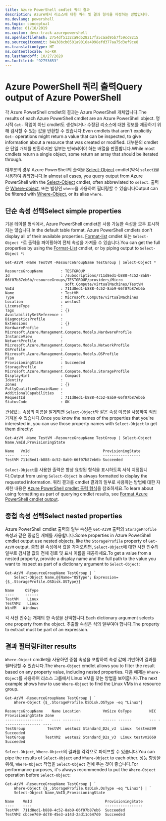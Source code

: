 ```yaml
---
title: Azure PowerShell cmdlet 쿼리 결과
description: Azure에서 리소스에 대한 쿼리 및 결과 형식을 지정하는 방법입니다.
ms.devlang: powershell
ms.topic: conceptual
ms.date: 01/10/2019
ms.custom: devx-track-azurepowershell
ms.openlocfilehash: 2754df5132ca9d528217fa5caad95b7f59cc8215
ms.sourcegitcommit: b4a38bcb0501a9016a4998efd377aa75d3ef9ce8
ms.translationtype: HT
ms.contentlocale: ko-KR
ms.lasthandoff: 10/27/2020
ms.locfileid: "92753653"
---
```

# <a name="query-output-of-azure-powershell"></a><span data-ttu-id="85b15-103">Azure PowerShell 쿼리 출력</span><span class="sxs-lookup"><span data-stu-id="85b15-103">Query output of Azure PowerShell</span></span> 

<span data-ttu-id="85b15-104">각 Azure PowerShell cmdlet의 결과는 Azure PowerShell 개체입니다.</span><span class="sxs-lookup"><span data-stu-id="85b15-104">The results of each Azure PowerShell cmdlet are an Azure PowerShell object.</span></span> <span data-ttu-id="85b15-105">명시적 `Get-` 작업이 아닌 cmdlet도 생성되거나 수정된 리소스에 대한 정보를 제공하기 위해 검사할 수 있는 값을 반환할 수 있습니다.</span><span class="sxs-lookup"><span data-stu-id="85b15-105">Even cmdlets that aren't explicitly `Get-` operations might return a value that can be inspected, to give information about a resource that was created or modified.</span></span> <span data-ttu-id="85b15-106">대부분의 cmdlet은 단일 개체를 반환하지만 일부는 반복되어야 하는 배열을 반환합니다.</span><span class="sxs-lookup"><span data-stu-id="85b15-106">While most cmdlets return a single object, some return an array that should be iterated through.</span></span>

<span data-ttu-id="85b15-107">대부분의 경우 Azure PowerShell의 출력을 [Select-Object](/powershell/module/Microsoft.PowerShell.Utility/Select-Object) cmdlet(약식 `select`)을 사용하여 쿼리합니다.</span><span class="sxs-lookup"><span data-stu-id="85b15-107">In almost all cases, you query output from Azure PowerShell with the [Select-Object](/powershell/module/Microsoft.PowerShell.Utility/Select-Object) cmdlet, often abbreviated to `select`.</span></span> <span data-ttu-id="85b15-108">출력은 [Where-object](/powershell/module/Microsoft.PowerShell.Core/Where-Object), 또는 별칭인 `where`을 사용하여 필터링할 수 있습니다</span><span class="sxs-lookup"><span data-stu-id="85b15-108">Output can be filtered with [Where-Object](/powershell/module/Microsoft.PowerShell.Core/Where-Object), or its alias `where`.</span></span>

## <a name="select-simple-properties"></a><span data-ttu-id="85b15-109">단순 속성 선택</span><span class="sxs-lookup"><span data-stu-id="85b15-109">Select simple properties</span></span>

<span data-ttu-id="85b15-110">기본 테이블 형식에서, Azure PowerShell cmdlet은 사용 가능한 속성을 모두 표시하지는 않습니다.</span><span class="sxs-lookup"><span data-stu-id="85b15-110">In the default table format, Azure PowerShell cmdlets don't display all of their available properties.</span></span> <span data-ttu-id="85b15-111">[Format-list](/powershell/module/microsoft.powershell.utility/format-list) cmdlet 또는 `Select-Object *`로 출력을 파이핑하여 전체 속성을 가져올 수 있습니다.</span><span class="sxs-lookup"><span data-stu-id="85b15-111">You can get the full properties by using the [Format-List](/powershell/module/microsoft.powershell.utility/format-list) cmdlet, or by piping output to `Select-Object *`:</span></span>

```azurepowershell-interactive
Get-AzVM -Name TestVM -ResourceGroupName TestGroup | Select-Object *
```

```output
ResourceGroupName        : TESTGROUP
Id                       : /subscriptions/711d8ed1-b888-4c52-8ab9-66f07b87eb6b/resourceGroups/TESTGROUP/providers/Micro
                           soft.Compute/virtualMachines/TestVM
VmId                     : 711d8ed1-b888-4c52-8ab9-66f07b87eb6b
Name                     : TestVM
Type                     : Microsoft.Compute/virtualMachines
Location                 : westus2
LicenseType              :
Tags                     : {}
AvailabilitySetReference :
DiagnosticsProfile       :
Extensions               : {}
HardwareProfile          : Microsoft.Azure.Management.Compute.Models.HardwareProfile
InstanceView             :
NetworkProfile           : Microsoft.Azure.Management.Compute.Models.NetworkProfile
OSProfile                : Microsoft.Azure.Management.Compute.Models.OSProfile
Plan                     :
ProvisioningState        : Succeeded
StorageProfile           : Microsoft.Azure.Management.Compute.Models.StorageProfile
DisplayHint              : Compact
Identity                 :
Zones                    : {}
FullyQualifiedDomainName :
AdditionalCapabilities   :
RequestId                : 711d8ed1-b888-4c52-8ab9-66f07b87eb6b
StatusCode               : OK
```

<span data-ttu-id="85b15-112">관심있는 속성의 이름을 알게되면 `Select-Object`와 같은 속성 이름을 사용하여 직접 가져올 수 있습니다.</span><span class="sxs-lookup"><span data-stu-id="85b15-112">Once you know the names of the properties that you're interested in, you can use those property names with `Select-Object` to get them directly:</span></span>

```azurepowershell-interactive
Get-AzVM -Name TestVM -ResourceGroupName TestGroup | Select-Object Name,VmId,ProvisioningState
```

```output
Name   VmId                                 ProvisioningState
----   ----                                 -----------------
TestVM 711d8ed1-b888-4c52-8ab9-66f07b87eb6b Succeeded
```

<span data-ttu-id="85b15-113">`Select-Object`를 사용한 출력은 항상 요청된 형식을 표시하도록 서식 지정됩니다.</span><span class="sxs-lookup"><span data-stu-id="85b15-113">Output from using `Select-Object` is always formatted to display the requested information.</span></span> <span data-ttu-id="85b15-114">쿼리 결과를 cmdlet 결과의 일부로 사용하는 방법에 대한 자세한 내용은 [Azure PowerShell cmdlet 출력 형식](formatting-output.md)을 참조하세요.</span><span class="sxs-lookup"><span data-stu-id="85b15-114">To learn about using formatting as part of querying cmdlet results, see [Format Azure PowerShell cmdlet output](formatting-output.md).</span></span>

## <a name="select-nested-properties"></a><span data-ttu-id="85b15-115">중첩 속성 선택</span><span class="sxs-lookup"><span data-stu-id="85b15-115">Select nested properties</span></span>

<span data-ttu-id="85b15-116">Azure PowerShell cmdlet 출력의 일부 속성은 `Get-AzVM` 출력의 `StorageProfile` 속성과 같은 중첩된 개체를 사용합니다.</span><span class="sxs-lookup"><span data-stu-id="85b15-116">Some properties in Azure PowerShell cmdlet output use nested objects, like the `StorageProfile` property of `Get-AzVM` output.</span></span> <span data-ttu-id="85b15-117">중첩 된 속성에서 값을 가져오려면, `Select-Object`에 대한 사전 인수의 일부로 검사할 값의 전체 경로 및 표시 이름을 제공하세요.</span><span class="sxs-lookup"><span data-stu-id="85b15-117">To get a value from a nested property, provide a display name and the full path to the value you want to inspect as part of a dictionary argument to `Select-Object`:</span></span>

```azurepowershell-interactive
Get-AzVM -ResourceGroupName TestGroup | `
    Select-Object Name,@{Name="OSType"; Expression={$_.StorageProfile.OSDisk.OSType}}
```

```output
Name     OSType
----     ------
TestVM    Linux
TestVM2   Linux
WinVM   Windows
```

<span data-ttu-id="85b15-118">각 사전 인수는 개체의 한 속성을 선택합니다.</span><span class="sxs-lookup"><span data-stu-id="85b15-118">Each dictionary argument selects one property from the object.</span></span> <span data-ttu-id="85b15-119">추출할 속성은 식의 일부여야 합니다.</span><span class="sxs-lookup"><span data-stu-id="85b15-119">The property to extract must be part of an expression.</span></span>

## <a name="filter-results"></a><span data-ttu-id="85b15-120">결과 필터링</span><span class="sxs-lookup"><span data-stu-id="85b15-120">Filter results</span></span> 

<span data-ttu-id="85b15-121">`Where-Object` cmdlet을 사용하면 중첩 속성을 포함하여 속성 값에 기반하여 결과를 필터링할 수 있습니다.</span><span class="sxs-lookup"><span data-stu-id="85b15-121">The `Where-Object` cmdlet allows you to filter the result based on any property value, including nested properties.</span></span> <span data-ttu-id="85b15-122">다음 예제는 `Where-Object`를 사용하여 리소스 그룹에서 Linux VM을 찾는 방법을 보여줍니다.</span><span class="sxs-lookup"><span data-stu-id="85b15-122">The next example shows how to use `Where-Object` to find the Linux VMs in a resource group.</span></span>

```azurepowershell-interactive
Get-AzVM -ResourceGroupName TestGroup | `
    Where-Object {$_.StorageProfile.OSDisk.OSType -eq "Linux"}
```

```output
ResourceGroupName    Name Location          VmSize OsType        NIC ProvisioningState Zone
-----------------    ---- --------          ------ ------        --- ----------------- ----
TestGroup          TestVM  westus2 Standard_D2s_v3  Linux  testvm299         Succeeded
TestGroup         TestVM2  westus2 Standard_D2s_v3  Linux testvm2669         Succeeded
```

<span data-ttu-id="85b15-123">`Select-Object`, `Where-Object`의 결과를 각각으로 파이프할 수 있습니다.</span><span class="sxs-lookup"><span data-stu-id="85b15-123">You can pipe the results of `Select-Object` and `Where-Object` to each other.</span></span> <span data-ttu-id="85b15-124">성능 향상을 위해, `Where-Object` 작업을 `Select-Object` 전에 두는 것이 좋습니다.</span><span class="sxs-lookup"><span data-stu-id="85b15-124">For performance purposes, it's always recommended to put the `Where-Object` operation before `Select-Object`:</span></span>

```azurepowershell-interactive
Get-AzVM -ResourceGroupName TestGroup | `
    Where-Object {$_.StorageProfile.OsDisk.OsType -eq "Linux"} | `
    Select-Object Name,VmID,ProvisioningState
```

```output
Name    VmId                                 ProvisioningState
----    ----                                 -----------------
TestVM  711d8ed1-b888-4c52-8ab9-66f07b87eb6  Succeeded
TestVM2 cbcee769-dd78-45e3-a14d-2ad11c647d0  Succeeded
```
